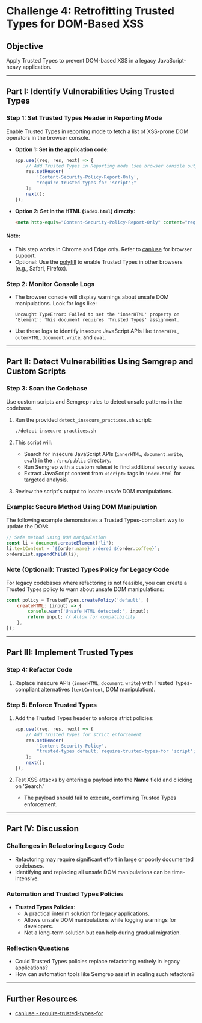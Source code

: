 # Challenge 4: Retrofitting Trusted Types for DOM-Based XSS

## Objective
Apply Trusted Types to prevent DOM-based XSS in a legacy JavaScript-heavy application.

---

## Part I: Identify Vulnerabilities Using Trusted Types

### Step 1: Set Trusted Types Header in Reporting Mode

Enable Trusted Types in reporting mode to fetch a list of XSS-prone DOM operators in the browser console.

- **Option 1: Set in the application code:**
  ```javascript
  app.use((req, res, next) => {
      // Add Trusted Types in Reporting mode (see browser console output)
      res.setHeader(
          'Content-Security-Policy-Report-Only',
          "require-trusted-types-for 'script';"
      );
      next();
  });
  ```

- **Option 2: Set in the HTML (`index.html`) directly:**
  ```html
  <meta http-equiv="Content-Security-Policy-Report-Only" content="require-trusted-types-for 'script';">
  ```

#### **Note**:
- This step works in Chrome and Edge only. Refer to [caniuse](https://caniuse.com/?search=require-trusted-types-for) for browser support.
- Optional: Use the [polyfill](https://github.com/w3c/trusted-types) to enable Trusted Types in other browsers (e.g., Safari, Firefox).

### Step 2: Monitor Console Logs

- The browser console will display warnings about unsafe DOM manipulations. Look for logs like:
  ```plaintext
  Uncaught TypeError: Failed to set the 'innerHTML' property on 'Element': This document requires 'Trusted Types' assignment.
  ```

- Use these logs to identify insecure JavaScript APIs like `innerHTML`, `outerHTML`, `document.write`, and `eval`.

---

## Part II: Detect Vulnerabilities Using Semgrep and Custom Scripts

### Step 3: Scan the Codebase

Use custom scripts and Semgrep rules to detect unsafe patterns in the codebase.

1. Run the provided `detect_insecure_practices.sh` script:
   ```bash
   ./detect-insecure-practices.sh
   ```

2. This script will:
   - Search for insecure JavaScript APIs (`innerHTML`, `document.write`, `eval`) in the `./src/public` directory.
   - Run Semgrep with a custom ruleset to find additional security issues.
   - Extract JavaScript content from `<script>` tags in `index.html` for targeted analysis.

3. Review the script's output to locate unsafe DOM manipulations.

### Example: Secure Method Using DOM Manipulation
The following example demonstrates a Trusted Types-compliant way to update the DOM:
```javascript
// Safe method using DOM manipulation
const li = document.createElement('li');
li.textContent = `${order.name} ordered ${order.coffee}`;
ordersList.appendChild(li);
```

### Note (Optional): Trusted Types Policy for Legacy Code
For legacy codebases where refactoring is not feasible, you can create a Trusted Types policy to warn about unsafe DOM manipulations:
```javascript
const policy = TrustedTypes.createPolicy('default', {
    createHTML: (input) => {
        console.warn('Unsafe HTML detected:', input);
        return input; // Allow for compatibility
    },
});
```

---

## Part III: Implement Trusted Types 

### Step 4: Refactor Code
1. Replace insecure APIs (`innerHTML`, `document.write`) with Trusted Types-compliant alternatives (`textContent`, DOM manipulation).

### Step 5: Enforce Trusted Types 
1. Add the Trusted Types header to enforce strict policies:
   ```javascript
   app.use((req, res, next) => {
       // Add Trusted Types for strict enforcement
       res.setHeader(
           'Content-Security-Policy',
           "trusted-types default; require-trusted-types-for 'script';"
       );
       next();
   });
   ```

2. Test XSS attacks by entering a payload into the **Name** field and clicking on 'Search.'
   - The payload should fail to execute, confirming Trusted Types enforcement.

---

## Part IV: Discussion

### Challenges in Refactoring Legacy Code
- Refactoring may require significant effort in large or poorly documented codebases.
- Identifying and replacing all unsafe DOM manipulations can be time-intensive.

### Automation and Trusted Types Policies
- **Trusted Types Policies**:
  - A practical interim solution for legacy applications.
  - Allows unsafe DOM manipulations while logging warnings for developers.
  - Not a long-term solution but can help during gradual migration.

### Reflection Questions
- Could Trusted Types policies replace refactoring entirely in legacy applications?
- How can automation tools like Semgrep assist in scaling such refactors?

---

## Further Resources
- [caniuse - require-trusted-types-for](https://caniuse.com/?search=require-trusted-types-for)
